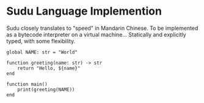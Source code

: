 # Sudu Language Implemention

Sudu closely translates to "speed" in Mandarin Chinese.
To be implemented as a bytecode interpreter on a virtual machine...
Statically and explicitly typed, with some flexibility.

```
global NAME: str = "World"

function greeting(name: str) -> str
    return "Hello, ${name}"
end

function main()
    print(greeting(NAME))
end
```